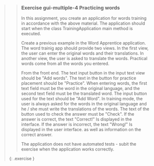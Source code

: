 >>### Exercise gui-multiple-4 Practicing words
>>
>> In this assignment, you create an application for words training in accordance with the above material. The application should start when the class TrainingApplication main method is executed.
>>
>> Create a previous example in the Word Apprentice application. The word trainig app should provide two views. In the first view, the user can enter the original words and their translations. In another view, the user is asked to translate the words. Practical words come from all the words you entered.
>>
>>From the front end. The text input button in the input text view should be "Add words". The text in the button for practice placement should be "Practice". When entering words, the first text field must be the word in the original language, and the second text field must be the translated word. The input button used for the text should be "Add Word". In training mode, the user is always asked for the words in the original language and he / she must write the translations of the words. The text of the button used to check the answer must be "Check". If the answer is correct, the text "Correct!" Is displayed in the interface. If the answer is incorrect, the text "Wrong!" Is displayed in the user interface. as well as information on the correct answer.
>>
>>The application does not have automated tests - subit the exercise when the application works correctly.
>>
>{: .exercise }